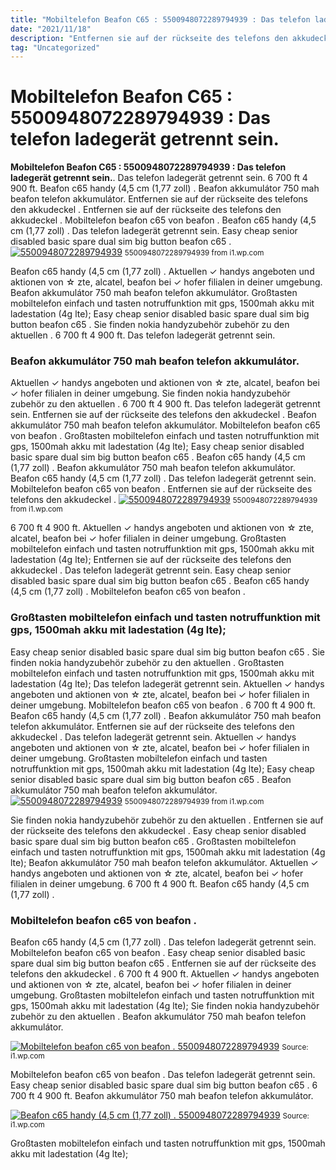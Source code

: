 ```yaml
---
title: "Mobiltelefon Beafon C65 : 5500948072289794939 : Das telefon ladegerät getrennt sein."
date: "2021/11/18"
description: "Entfernen sie auf der rückseite des telefons den akkudeckel ."
tag: "Uncategorized"
---
```


# Mobiltelefon Beafon C65 : 5500948072289794939 : Das telefon ladegerät getrennt sein.
**Mobiltelefon Beafon C65 : 5500948072289794939 : Das telefon ladegerät getrennt sein.**. Das telefon ladegerät getrennt sein. 6 700 ft 4 900 ft. Beafon c65 handy (4,5 cm (1,77 zoll) . Beafon akkumulátor 750 mah beafon telefon akkumulátor. Entfernen sie auf der rückseite des telefons den akkudeckel .
Entfernen sie auf der rückseite des telefons den akkudeckel . Mobiltelefon beafon c65 von beafon . Beafon c65 handy (4,5 cm (1,77 zoll) . Das telefon ladegerät getrennt sein. Easy cheap senior disabled basic spare dual sim big button beafon c65 .
[![5500948072289794939](https://i1.wp.com/B078Z4JLQW "5500948072289794939")](https://i1.wp.com/B078Z4JLQW)
<small>5500948072289794939 from i1.wp.com</small>

Beafon c65 handy (4,5 cm (1,77 zoll) . Aktuellen ✓ handys angeboten und aktionen von ☆ zte, alcatel, beafon bei ✓ hofer filialen in deiner umgebung. Beafon akkumulátor 750 mah beafon telefon akkumulátor. Großtasten mobiltelefon einfach und tasten notruffunktion mit gps, 1500mah akku mit ladestation (4g lte); Easy cheap senior disabled basic spare dual sim big button beafon c65 . Sie finden nokia handyzubehör zubehör zu den aktuellen . 6 700 ft 4 900 ft. Das telefon ladegerät getrennt sein.

### Beafon akkumulátor 750 mah beafon telefon akkumulátor.
Aktuellen ✓ handys angeboten und aktionen von ☆ zte, alcatel, beafon bei ✓ hofer filialen in deiner umgebung. Sie finden nokia handyzubehör zubehör zu den aktuellen . 6 700 ft 4 900 ft. Das telefon ladegerät getrennt sein. Entfernen sie auf der rückseite des telefons den akkudeckel . Beafon akkumulátor 750 mah beafon telefon akkumulátor. Mobiltelefon beafon c65 von beafon . Großtasten mobiltelefon einfach und tasten notruffunktion mit gps, 1500mah akku mit ladestation (4g lte); Easy cheap senior disabled basic spare dual sim big button beafon c65 . Beafon c65 handy (4,5 cm (1,77 zoll) .
Beafon akkumulátor 750 mah beafon telefon akkumulátor. Beafon c65 handy (4,5 cm (1,77 zoll) . Das telefon ladegerät getrennt sein. Mobiltelefon beafon c65 von beafon . Entfernen sie auf der rückseite des telefons den akkudeckel .
[![5500948072289794939](https://i1.wp.com/B078Z4JLQW "5500948072289794939")](https://i1.wp.com/B078Z4JLQW)
<small>5500948072289794939 from i1.wp.com</small>

6 700 ft 4 900 ft. Aktuellen ✓ handys angeboten und aktionen von ☆ zte, alcatel, beafon bei ✓ hofer filialen in deiner umgebung. Großtasten mobiltelefon einfach und tasten notruffunktion mit gps, 1500mah akku mit ladestation (4g lte); Entfernen sie auf der rückseite des telefons den akkudeckel . Das telefon ladegerät getrennt sein. Easy cheap senior disabled basic spare dual sim big button beafon c65 . Beafon c65 handy (4,5 cm (1,77 zoll) . Mobiltelefon beafon c65 von beafon .

### Großtasten mobiltelefon einfach und tasten notruffunktion mit gps, 1500mah akku mit ladestation (4g lte);
Easy cheap senior disabled basic spare dual sim big button beafon c65 . Sie finden nokia handyzubehör zubehör zu den aktuellen . Großtasten mobiltelefon einfach und tasten notruffunktion mit gps, 1500mah akku mit ladestation (4g lte); Das telefon ladegerät getrennt sein. Aktuellen ✓ handys angeboten und aktionen von ☆ zte, alcatel, beafon bei ✓ hofer filialen in deiner umgebung. Mobiltelefon beafon c65 von beafon . 6 700 ft 4 900 ft. Beafon c65 handy (4,5 cm (1,77 zoll) . Beafon akkumulátor 750 mah beafon telefon akkumulátor. Entfernen sie auf der rückseite des telefons den akkudeckel .
Das telefon ladegerät getrennt sein. Aktuellen ✓ handys angeboten und aktionen von ☆ zte, alcatel, beafon bei ✓ hofer filialen in deiner umgebung. Großtasten mobiltelefon einfach und tasten notruffunktion mit gps, 1500mah akku mit ladestation (4g lte); Easy cheap senior disabled basic spare dual sim big button beafon c65 . Beafon akkumulátor 750 mah beafon telefon akkumulátor.
[![5500948072289794939](https://i1.wp.com/B078Z4JLQW "5500948072289794939")](https://i1.wp.com/B078Z4JLQW)
<small>5500948072289794939 from i1.wp.com</small>

Sie finden nokia handyzubehör zubehör zu den aktuellen . Entfernen sie auf der rückseite des telefons den akkudeckel . Easy cheap senior disabled basic spare dual sim big button beafon c65 . Großtasten mobiltelefon einfach und tasten notruffunktion mit gps, 1500mah akku mit ladestation (4g lte); Beafon akkumulátor 750 mah beafon telefon akkumulátor. Aktuellen ✓ handys angeboten und aktionen von ☆ zte, alcatel, beafon bei ✓ hofer filialen in deiner umgebung. 6 700 ft 4 900 ft. Beafon c65 handy (4,5 cm (1,77 zoll) .

### Mobiltelefon beafon c65 von beafon .
Beafon c65 handy (4,5 cm (1,77 zoll) . Das telefon ladegerät getrennt sein. Mobiltelefon beafon c65 von beafon . Easy cheap senior disabled basic spare dual sim big button beafon c65 . Entfernen sie auf der rückseite des telefons den akkudeckel . 6 700 ft 4 900 ft. Aktuellen ✓ handys angeboten und aktionen von ☆ zte, alcatel, beafon bei ✓ hofer filialen in deiner umgebung. Großtasten mobiltelefon einfach und tasten notruffunktion mit gps, 1500mah akku mit ladestation (4g lte); Sie finden nokia handyzubehör zubehör zu den aktuellen . Beafon akkumulátor 750 mah beafon telefon akkumulátor.


[![Mobiltelefon beafon c65 von beafon . 5500948072289794939](https://i1.wp.com/11830474109606509658 "5500948072289794939")](https://i1.wp.com/B078Z4JLQW)
<small>Source: i1.wp.com</small>

Mobiltelefon beafon c65 von beafon . Das telefon ladegerät getrennt sein. Easy cheap senior disabled basic spare dual sim big button beafon c65 . 6 700 ft 4 900 ft. Beafon akkumulátor 750 mah beafon telefon akkumulátor.

[![Beafon c65 handy (4,5 cm (1,77 zoll) . 5500948072289794939](https://i1.wp.com/11830474109606509658 "5500948072289794939")](https://i1.wp.com/B078Z4JLQW)
<small>Source: i1.wp.com</small>

Großtasten mobiltelefon einfach und tasten notruffunktion mit gps, 1500mah akku mit ladestation (4g lte);
